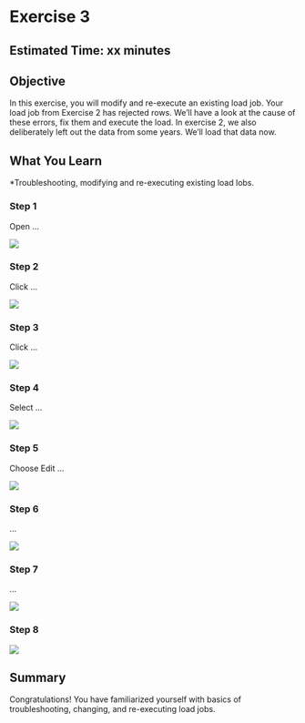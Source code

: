 # Exercise 3


## Estimated Time: xx minutes

## Objective

In this exercise, you will modify and re-execute an existing load job.  Your load job from Exercise 2 has rejected rows.  We’ll have a look at the cause of these errors, fix them and execute the load.  In exercise 2, we also deliberately left out the data from some years.  We’ll load that data now.


## What You Learn

*Troubleshooting, modifying and re-executing existing load lobs.



### Step 1


Open …

![][image-1]
### Step 2


Click …

![][image-2]
### Step 3


Click …

![][image-3]
### Step 4


Select …

![][image-4]
### Step 5


Choose Edit  …

![][image-5]
### Step 6


…

![][image-6]
### Step 7


…

![][image-7]
### Step 8




![][image-8]


## Summary

Congratulations!  You have familiarized yourself with basics of troubleshooting, changing, and re-executing load jobs.












[image-1]:    https://github.com/SAP-samples/teched2021-ANA261-ANA261/raw/main/exercises/ex3/images/Ex3.01.png
[image-2]:    https://github.com/SAP-samples/teched2021-ANA261-ANA261/raw/main/exercises/ex3/images/Ex3.02.png
[image-3]:    https://github.com/SAP-samples/teched2021-ANA261-ANA261/raw/main/exercises/ex3/images/Ex3.03.png
[image-4]:    https://github.com/SAP-samples/teched2021-ANA261-ANA261/raw/main/exercises/ex3/images/Ex3.04.png
[image-5]:    https://github.com/SAP-samples/teched2021-ANA261-ANA261/raw/main/exercises/ex3/images/Ex3.05.png
[image-6]:    https://github.com/SAP-samples/teched2021-ANA261-ANA261/raw/main/exercises/ex3/images/Ex3.06.png
[image-7]:    https://github.com/SAP-samples/teched2021-ANA261-ANA261/raw/main/exercises/ex3/images/Ex3.07.png
[image-8]:    https://github.com/SAP-samples/teched2021-ANA261-ANA261/raw/main/exercises/ex3/images/Ex3.08.png

